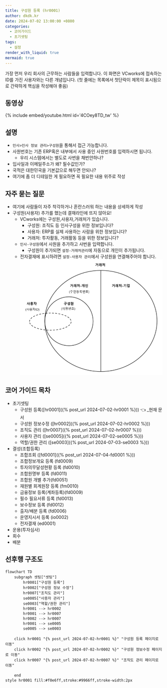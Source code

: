 ```yaml
---
title: 구성원 등록 (hr0001)
author: dkdk.kr
date: 2024-07-02 13:00:00 +0800
categories:
  - 코어가이드
  - 초기셋팅
tags:
  - 설정
render_with_liquid: true
mermaid: true
---
```

가장 먼저 우리 회사의 근무하는 사람들을 입력합니다. 이 화면은 VCworks에 접속하는 ID를 가진 사용자와는 다른 개념입니다. (첫 줄에는 목록에서 첫단락이 제목이 표시됨으로 간략하게 핵심을 작성해야 좋음)

## 동영상

{% include embed/youtube.html id='4COey8TD_tw' %}

## 설명

- `인사>인사 정보 관리>구성원`을 통해서 접근 가능합니다.
- 사원번호는 기존 ERP혹은 내부에서 사용 중인 사원번호를 입력하시면 됩니다.
	- 우리 시스템에서는 별도로 사번을 채번안하나?
- 입사일과 이메일주소가 왜? 필수값인가?
- 국적은 대한민국을 기본값으로 해두면 안되나?
- 여기에 좀 더 디테일한 게 필요하면 꼭 필요한 내용 위주로 작성

## 자주 묻는 질문

- 여기에 사람들이 자주 착각하거나 혼란스러워 하는 내용을 상세하게 작성
- 구성원(사용자) 추가를 했는데 결재라인에 뜨지 않아요!
	-  VCworks에는 구성원,사용자,거래처가 있습니다.
		- 구성원: 조직도 등 인사구성을 위한 정보입니다?
		- 사용자: ERP를 실제 사용하는 사람을 위한 정보입니다?
		- 거래처: 투자활동, 거래활동 등을 위한 정보입니다?
	- `인사-구성원`에서 사원을 추가하고 사번을 입력합니다.
		- 구성원이 추가되면 `설정-거래처관리`에 자동으로 개인이 추가됩니다.
	- 전자결재에 표시하려면 `설정-사용자 관리`에서 구성원을 연결해주어야 합니다.
![개념도|500](assets/img/Pasted%20image%2020240710193341.png)


## 코어 가이드 목차

- 초기셋팅
	- 구성원 등록([hr0001]({% post_url 2024-07-02-hr0001 %})) 👈 _현재 문서
	- 구성원 정보수정 ([hr0002]({% post_url 2024-07-02-hr0002 %}))
	- 조직도 관리 ([hr0007]({% post_url 2024-07-02-hr0007 %}))  
	- 사용자 관리 ([se0005]({% post_url 2024-07-02-se0005 %}))  
	- 역할/권한 관리 ([se0003]({% post_url 2024-07-03-se0003 %}))  
- 결성(조합등록)
	- 조합조회 ([fd0001]({% post_url 2024-07-04-fd0001 %}))  
	- 조합정보개요 등록 (fd0009)
	- 투자의무달성현황 등록 (fd0010)
	- 조합원명부 등록 (fd0011)
	- 조합원 개별 추가(fd0051)
	- 재원별 회계원장 등록 (fm0010)
	- 금융정보 등록(계좌등록)(fd0009)
	- 필수 필요서류 등록 (fd0013)
	- 보수정보 등록 (fd0012)
	- 출자/배분 등록 (fd0006)
	- 운영지시서 등록 (io0002)
	- 전자결재 (ed0001)
- 운용(투자심사)
- 회수
- 배분

## 선후행 구조도

```mermaid
flowchart TD
    subgraph 셋팅["셋팅"]
        hr0001["구성원 등록"]
        hr0002["구성원 정보 수정"]
        hr0007["조직도 관리"]
        se0005["사용자 관리"]
        se0003["역할/권한 관리"]
        hr0001 --> hr0002
        hr0001 --> hr0007
        hr0002 --> hr0007
        hr0001 --> se0005
        se0005 --> se0003

    click hr0001 "{% post_url 2024-07-02-hr0001 %}" "구성원 등록 페이지로 이동"
    click hr0002 "{% post_url 2024-07-02-hr0002 %}" "구성원 정보수정 페이지로 이동"
    click hr0007 "{% post_url 2024-07-02-hr0007 %}" "조직도 관리 페이지로 이동"

    end
style hr0001 fill:#f0e6ff,stroke:#9966ff,stroke-width:2px
```
